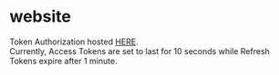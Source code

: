# website

Token Authorization hosted [HERE](http://66.183.89.77).  
Currently, Access Tokens are set to last for 10 seconds while Refresh Tokens expire after 1 minute.